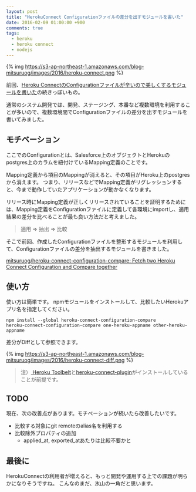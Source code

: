 ```yaml
---
layout: post
title: "HerokuConnect Configurationファイルの差分を出すモジュールを書いた"
date: 2016-02-09 01:00:00 +900
comments: true
tags:
  - heroku
  - heroku connect
  - nodejs
---
```


{% img https://s3-ap-northeast-1.amazonaws.com/blog-mitsuruog/images/2016/heroku-connect.png %}

前回、[Heroku ConnectのConfigurationファイルが辛いので美しくするモジュールを書いた](http://blog.mitsuruog.info/2016/02/heroku-connect-configuration-comb.html)の続きっぽいもの。

通常のシステム開発では、開発、ステージング、本番など複数環境を利用することが多いので、複数環境間でConfigurationファイルの差分を出すモジュールを書いてみました。

<!-- more -->

## モチベーション

ここでのConfigurationとは、Salesforce上のオブジェクトとHerokuのpostgres上のカラムを紐付けているMapping定義のことです。

Mapping定義から項目のMappingが消えると、その項目がHeroku上のpostgresから消えます。
つまり、リリースなどでMapping定義がリグレッションすると、今まで動作していたアプリケーションが動かなくなります。

リリース時にMapping定義が正しくリリースされていることを証明するためには、Mapping定義をConfigurationファイルに定義して各環境にimportし、適用結果の差分を比べることが最も良い方法だと考えました。

> 適用 => 抽出 => 比較

そこで前回、作成したConfigurationファイルを整形するモジュールを利用して、Configurationファイルの差分を抽出するモジュールを書きました。

[mitsuruog/heroku-connect-configuration-compare: Fetch two Heroku Connect Configuration and Compare together](https://github.com/mitsuruog/heroku-connect-configuration-compare)

## 使い方

使い方は簡単です。
npmモジュールをインストールして、比較したいHerokuアプリ名を指定してください。

```
npm install --global heroku-connect-configuration-compare
heroku-connect-configuration-compare one-heroku-appname other-heroku-appname
```

差分がDiffとして参照できます。

{% img https://s3-ap-northeast-1.amazonaws.com/blog-mitsuruog/images/2016/heroku-connect-diff.png %}

> 注）[ Heroku Toolbelt](https://toolbelt.heroku.com/)と[heroku-connect-plugin](https://github.com/heroku/heroku-connect-plugin)がインストールしていることが前提です。

## TODO

現在、次の改善点があります。モチベーションが続いたら改善したいです。

-  比較する対象にgit remoteのalias名を利用する
- 比較除外プロパティの追加
	- applied_at, exported_atあたりは比較不要かと

## 最後に

HerokuConnectの利用者が増えると、もっと開発や運用する上での課題が明らかになりそうですね。
こんなのまだ、氷山の一角だと思います。
